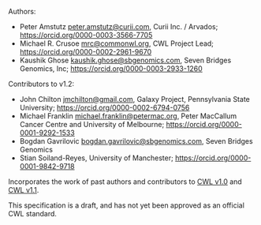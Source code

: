 Authors:

* Peter Amstutz <peter.amstutz@curii.com>, Curii Inc. / Arvados; https://orcid.org/0000-0003-3566-7705
* Michael R. Crusoe <mrc@commonwl.org>, CWL Project Lead; https://orcid.org/0000-0002-2961-9670
* Kaushik Ghose <kaushik.ghose@sbgenomics.com>, Seven Bridges Genomics, Inc; https://orcid.org/0000-0003-2933-1260

Contributors to v1.2:

* John Chilton <jmchilton@gmail.com>, Galaxy Project, Pennsylvania State University; https://orcid.org/0000-0002-6794-0756
* Michael Franklin <michael.franklin@petermac.org>, Peter MacCallum Cancer Centre and University of Melbourne; https://orcid.org/0000-0001-9292-1533
* Bogdan Gavrilovic <bogdan.gavrilovic@sbgenomics.com>, Seven Bridges Genomics
* Stian Soiland-Reyes, University of Manchester; https://orcid.org/0000-0001-9842-9718

Incorporates the work of past authors and contributors to [CWL v1.0](https://www.commonwl.org/v1.0/Workflow.html) and [CWL v1.1](https://www.commonwl.org/v1.1/Workflow.html).

This specification is a draft, and has not yet been approved as an official CWL standard.

<!-- v1.2.0-devN is not yet approvied
This specification was [approved on 6 June 2019](https://github.com/common-workflow-language/common-workflow-language/issues/861) by the CWL leadership team consisting of:

* Peter Amstutz, Curii Inc. / Arvados; https://orcid.org/0000-0003-3566-7705
* John Chilton, Pennsylvania State University / Galaxy Project; https://orcid.org/0000-0002-6794-0756
* Michael R. Crusoe, CWL Project Lead; https://orcid.org/0000-0002-2961-9670
* Brandi Davis Dusenbery, Seven Bridges Genomics, Inc.; https://orcid.org/0000-0001-7811-8613
* Jeff Gentry, Broad Institute; https://orcid.org/0000-0001-5351-8442
* Hervé Ménager, Institut Pasteur; https://orcid.org/0000-0002-7552-1009
* Stian Soiland-Reyes, University of Manchester; https://orcid.org/0000-0001-9842-9718

-->
